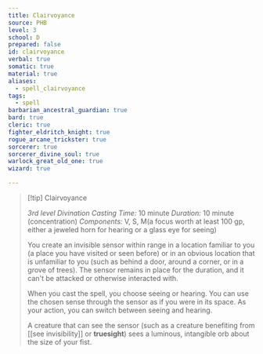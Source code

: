 ```yaml
---
title: Clairvoyance
source: PHB
level: 3
school: D
prepared: false
id: clairvoyance
verbal: true
somatic: true
material: true
aliases:
  - spell_clairvoyance
tags:
  - spell
barbarian_ancestral_guardian: true
bard: true
cleric: true
fighter_eldritch_knight: true
rogue_arcane_trickster: true
sorcerer: true
sorcerer_divine_soul: true
warlock_great_old_one: true
wizard: true

---
```

>[!tip] Clairvoyance
>
> *3rd level Divination*
> *Casting Time:* 10 minute
> *Duration:* 10 minute (concentration)
> *Components:* V, S, M(a focus worth at least 100 gp, either a jeweled horn for hearing or a glass eye for seeing)
>
>You create an invisible sensor within range in a location familiar to you (a place you have visited or seen before) or in an obvious location that is unfamiliar to you (such as behind a door, around a corner, or in a grove of trees). The sensor remains in place for the duration, and it can't be attacked or otherwise interacted with.
>
>When you cast the spell, you choose seeing or hearing. You can use the chosen sense through the sensor as if you were in its space. As your action, you can switch between seeing and hearing.
>
>A creature that can see the sensor (such as a creature benefiting from [[see invisibility]] or **truesight**) sees a luminous, intangible orb about the size of your fist.
>

